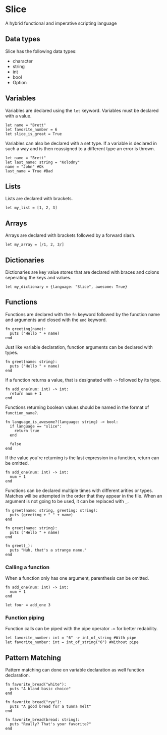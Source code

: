 # Slice
A hybrid functional and imperative scripting language

## Data types
Slice has the following data types:
* character
* string
* int
* bool
* Option

## Variables
Variables are declared using the `let` keyword. Variables must be declared with a value.
```
let name = "Brett"
let favorite_number = 6
let slice_is_great = True
```
Variables can also be declared with a set type. If a variable is declared in such a way and is then reassigned to a different type an error is thrown.
```
let name = "Brett"
let last_name: string = "Kolodny"
name = "John" #Ok
last_name = True #Bad
```

## Lists
Lists are declared with brackets.
```
let my_list = [1, 2, 3]
```

## Arrays
Arrays are declared with brackets followed by a forward slash.
```
let my_array = [/1, 2, 3/]
```

## Dictionaries
Dictionaries are key value stores that are declared with braces and colons seperating the keys and values.
```
let my_dictionary = {language: "Slice", awesome: True}
```

## Functions
Functions are declared with the `fn` keyword followed by the function name and arguments and closed with the `end` keyword.
```
fn greeting(name):
  puts ("Hello " + name)
end
```

Just like variable declaration, function arguments can be declared with types.
```
fn greet(name: string):
  puts ("Hello " + name)
end
```

If a function returns a value, that is designated with `->` followed by its type.
```
fn add_one(num: int) -> int:
  return num + 1
end
```

Functions returning boolean values should be named in the format of `function_name?`.
```
fn language_is_awesome?(language: string) -> bool:
  if language == "slice":
    return true
  end
  
  false
end
```

If the value you're returning is the last expression in a function, return can be omitted.
```
fn add_one(num: int) -> int:
  num + 1
end
```

Functions can be declared multiple times with different arities or types. Matches will be attempted in the order that they appear in the file.
When an argument is not going to be used, it can be replaced with `_`.
```
fn greet(name: string, greeting: string):
  puts (greeting + " " + name)
end

fn greet(name: string):
  puts ("Hello " + name)
end

fn greet(_):
  puts "Huh, that's a strange name."
end
```

### Calling a function
When a function only has one argument, parenthesis can be omitted.
```
fn add_one(num: int) -> int:
  num + 1
end

let four = add_one 3
```

### Function piping
Function calls can be piped with the pipe operator `->` for better redability.
```
let favorite_number: int = "6" -> int_of_string #With pipe
let favorite_number: int = int_of_string("6") #Without pipe
```

## Pattern Matching
Pattern matching can done on variable declaration as well function declaration.
```
fn favorite_bread("white"):
  puts "A bland basic choice"
end

fn favorite_bread("rye"):
  puts "A good bread for a tunna melt"
end

fn favorite_bread(bread: string):
  puts "Really? That's your favorite?"
end
```
